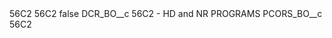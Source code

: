 <?xml version="1.0" encoding="UTF-8"?>
<CustomMetadata xmlns="http://soap.sforce.com/2006/04/metadata" xmlns:xsi="http://www.w3.org/2001/XMLSchema-instance" xmlns:xsd="http://www.w3.org/2001/XMLSchema">
    <description>56C2</description>
    <label>56C2</label>
    <protected>false</protected>
    <values>
        <field>DCR_BO__c</field>
        <value xsi:type="xsd:string">56C2 - HD and NR PROGRAMS</value>
    </values>
    <values>
        <field>PCORS_BO__c</field>
        <value xsi:type="xsd:string">56C2</value>
    </values>
</CustomMetadata>
